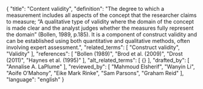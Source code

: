 {
  "title": "Content validity",
  "definition": "The degree to which a measurement includes all aspects of the concept that the researcher claims to measure; “A qualitative type of validity where the domain of the concept is made clear and the analyst judges whether the measures fully represent the domain” (Bollen, 1989, p.185). It is a component of construct validity and can be established using both quantitative and qualitative methods, often involving expert assessment.",
  "related_terms": [
    "Construct validity",
    "Validity"
  ],
  "references": [
    "Bollen (1989)",
    "Brod et al. (2009)",
    "Drost (2011)",
    "Haynes et al. (1995)"
  ],
  "alt_related_terms": [
    {}
  ],
  "drafted_by": [
    "Annalise A. LaPlume"
  ],
  "reviewed_by": [
    "Mahmoud Elsherif",
    "Wanyin Li",
    "Aoife O’Mahony",
    "Eike Mark Rinke",
    "Sam Parsons",
    "Graham Reid"
  ],
  "language": "english"
}
